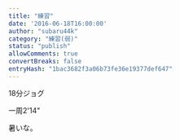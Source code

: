 ```yaml
---
title: "練習"
date: '2016-06-18T16:00:00'
author: "subaru44k"
category: "練習(弱)"
status: "publish"
allowComments: true
convertBreaks: false
entryHash: "1bac3682f3a06b73fe36e19377def647"
---
```

18分ジョグ

一周2&#39;14"

暑いな。

